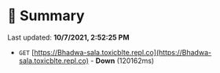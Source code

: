 # 📖 Summary
Last updated: **10/7/2021, 2:52:25 PM**

- `GET` [https://Bhadwa-sala.toxicblte.repl.co](https://Bhadwa-sala.toxicblte.repl.co) - **Down** (120162ms)
